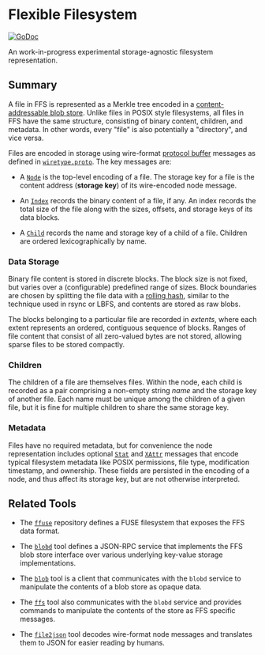 # Flexible Filesystem

[![GoDoc](https://img.shields.io/static/v1?label=godoc&message=reference&color=yellowgreen)](https://pkg.go.dev/github.com/creachadair/ffs)

An work-in-progress experimental storage-agnostic filesystem representation.

## Summary

A file in FFS is represented as a Merkle tree encoded in a [content-addressable
blob store](./blob). Unlike files in POSIX style filesystems, all files in FFS
have the same structure, consisting of binary content, children, and
metadata. In other words, every "file" is also potentially a "directory", and
vice versa.

Files are encoded in storage using wire-format [protocol
buffer](https://developers.google.com/protocol-buffers) messages as defined in
[`wiretype.proto`](./file/wiretype/wiretype.proto). The key messages are:

- A [`Node`](./file/wiretype/wiretype.proto#L53) is the top-level encoding of a
  file. The storage key for a file is the content address (**storage key**) of
  its wire-encoded node message.

- An [`Index`](./file/wiretype/wiretype.proto#L111) records the binary content
  of a file, if any. An index records the total size of the file along with the
  sizes, offsets, and storage keys of its data blocks.

- A [`Child`](./file/wiretype/wiretype.proto#L156) records the name and storage
  key of a child of a file. Children are ordered lexicographically by name.

### Data Storage

Binary file content is stored in discrete blocks.  The block size is not fixed,
but varies over a (configurable) predefined range of sizes. Block boundaries
are chosen by splitting the file data with a [rolling hash](./block), similar
to the technique used in rsync or LBFS, and contents are stored as raw blobs.

The blocks belonging to a particular file are recorded in _extents_, where each
extent represents an ordered, contiguous sequence of blocks. Ranges of file
content that consist of all zero-valued bytes are not stored, allowing sparse
files to be stored compactly.

### Children

The children of a file are themselves files. Within the node, each child is
recorded as a pair comprising a non-empty string _name_ and the storage key of
another file. Each name must be unique among the children of a given file, but
it is fine for multiple children to share the same storage key.

### Metadata

Files have no required metadata, but for convenience the node representation
includes optional [`Stat`](./file/wiretype/wiretype.proto#L65) and
[`XAttr`](./file/wiretype/wiretype.proto#L148) messages that encode typical
filesystem metadata like POSIX permissions, file type, modification timestamp,
and ownership. These fields are persisted in the encoding of a node, and thus
affect its storage key, but are not otherwise interpreted.

## Related Tools

- The [`ffuse`](https://github.com/creachadair/ffuse) repository defines a FUSE
  filesystem that exposes the FFS data format.

- The [`blobd`](https://github.com/creachadair/ffs/tree/default/cmd/blobd)
  tool defines a JSON-RPC service that implements the FFS blob store interface
  over various underlying key-value storage implementations.

- The [`blob`](https://github.com/creachadair/ffs/tree/default/cmd/blob) tool
  is a client that communicates with the `blobd` service to manipulate the
  contents of a blob store as opaque data.

- The [`ffs`](https://github.com/creachadair/ffs/tree/default/cmd/ffs) tool
  also communicates with the `blobd` service and provides commands to
  manipulate the contents of the store as FFS specific messages.

- The [`file2json`](https://github.com/creachadair/ffs/tree/default/cmd/file2json)
  tool decodes wire-format node messages and translates them to JSON for easier
  reading by humans.
